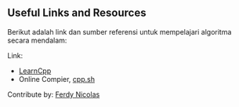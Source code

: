 ## Useful Links and Resources

Berikut adalah link dan sumber referensi untuk mempelajari algoritma 
secara mendalam:

Link: 
- [LearnCpp](https://www.learncpp.com/)
- Online Compier, [cpp.sh](http://cpp.sh/)

Contribute by: [Ferdy Nicolas](https://www.linkedin.com/in/ferdy-nicolas-348373196/)
